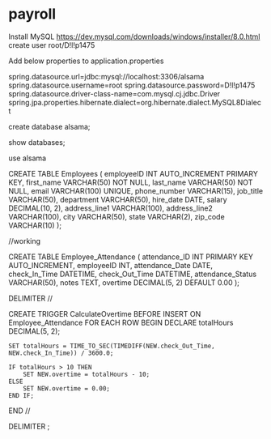 # payroll

Install MySQL
https://dev.mysql.com/downloads/windows/installer/8.0.html
create user root/D!l!p1475

Add below properties to application.properties

spring.datasource.url=jdbc:mysql://localhost:3306/alsama
spring.datasource.username=root
spring.datasource.password=D!l!p1475
spring.datasource.driver-class-name=com.mysql.cj.jdbc.Driver
spring.jpa.properties.hibernate.dialect=org.hibernate.dialect.MySQL8Dialect

create database alsama;

show databases;

use alsama

CREATE TABLE Employees (
    employeeID INT AUTO_INCREMENT PRIMARY KEY,
    first_name VARCHAR(50) NOT NULL,
    last_name VARCHAR(50) NOT NULL,
    email VARCHAR(100) UNIQUE,
    phone_number VARCHAR(15),
    job_title VARCHAR(50),
    department VARCHAR(50),
    hire_date DATE,
    salary DECIMAL(10, 2),
    address_line1 VARCHAR(100),
    address_line2 VARCHAR(100),
    city VARCHAR(50),
    state VARCHAR(2),
    zip_code VARCHAR(10)
);


//working

CREATE TABLE Employee_Attendance (
attendance_ID INT PRIMARY KEY AUTO_INCREMENT,
employeeID INT,
attendance_Date DATE,
check_In_Time DATETIME,
check_Out_Time DATETIME,
attendance_Status VARCHAR(50),
notes TEXT,
overtime DECIMAL(5, 2) DEFAULT 0.00
);

DELIMITER //

CREATE TRIGGER CalculateOvertime
BEFORE INSERT ON Employee_Attendance
FOR EACH ROW
BEGIN
DECLARE totalHours DECIMAL(5, 2);

    SET totalHours = TIME_TO_SEC(TIMEDIFF(NEW.check_Out_Time, NEW.check_In_Time)) / 3600.0;

    IF totalHours > 10 THEN
        SET NEW.overtime = totalHours - 10;
    ELSE
        SET NEW.overtime = 0.00;
    END IF;
END //

DELIMITER ;
